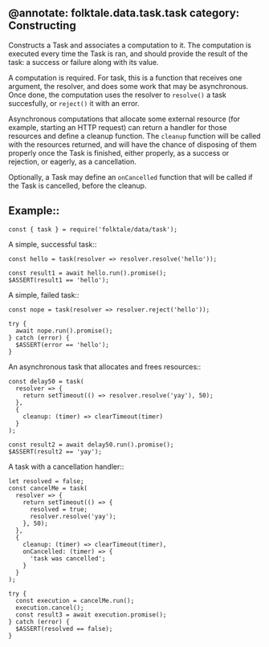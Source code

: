 @annotate: folktale.data.task.task
category: Constructing
---

Constructs a Task and associates a computation to it. The computation is executed every time the Task is ran, and should provide the result of the task: a success or failure along with its value.

A computation is required. For task, this is a function that receives one argument, the resolver, and does some work that may be asynchronous. Once done, the computation uses the resolver to `resolve()` a task succesfully, or `reject()` it with an error.

Asynchronous computations that allocate some external resource (for example, starting an HTTP request) can return a handler for those resources and define a cleanup function. The `cleanup` function will be called with the resources returned, and will have the chance of disposing of them properly once the Task is finished, either properly, as a success or rejection, or eagerly, as a cancellation.

Optionally, a Task may define an `onCancelled` function that will be called if the Task is cancelled, before the cleanup.


## Example::

    const { task } = require('folktale/data/task');
    
A simple, successful task::

    const hello = task(resolver => resolver.resolve('hello'));
    
    const result1 = await hello.run().promise();
    $ASSERT(result1 == 'hello');
    
A simple, failed task::

    const nope = task(resolver => resolver.reject('hello'));
    
    try {
      await nope.run().promise();
    } catch (error) {
      $ASSERT(error == 'hello');
    }
    
An asynchronous task that allocates and frees resources::

    const delay50 = task(
      resolver => {
        return setTimeout(() => resolver.resolve('yay'), 50);
      },
      {
        cleanup: (timer) => clearTimeout(timer)
      }
    );
    
    const result2 = await delay50.run().promise();
    $ASSERT(result2 == 'yay');
    
A task with a cancellation handler::

    let resolved = false;
    const cancelMe = task(
      resolver => {
        return setTimeout(() => {
          resolved = true;
          resolver.resolve('yay');
        }, 50);
      },
      {
        cleanup: (timer) => clearTimeout(timer),
        onCancelled: (timer) => {
          'task was cancelled';
        }
      }
    );
    
    try {
      const execution = cancelMe.run();
      execution.cancel();
      const result3 = await execution.promise();
    } catch (error) {
      $ASSERT(resolved == false);
    }


